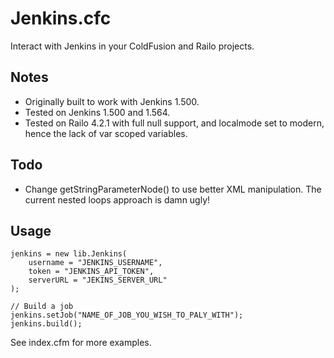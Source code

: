 Jenkins.cfc
=======

Interact with Jenkins in your ColdFusion and Railo projects.

Notes
-----

- Originally built to work with Jenkins 1.500.
- Tested on Jenkins 1.500 and 1.564.
- Tested on Railo 4.2.1 with full null support, and localmode set to modern, hence the lack of var scoped variables.

Todo
----

- Change getStringParameterNode() to use better XML manipulation. The current nested loops approach is damn ugly!

Usage
-----

	jenkins = new lib.Jenkins(
		username = "JENKINS_USERNAME",
		token = "JENKINS_API_TOKEN",
		serverURL = "JEKINS_SERVER_URL"
	);

	// Build a job
	jenkins.setJob("NAME_OF_JOB_YOU_WISH_TO_PALY_WITH");
	jenkins.build();

See index.cfm for more examples.